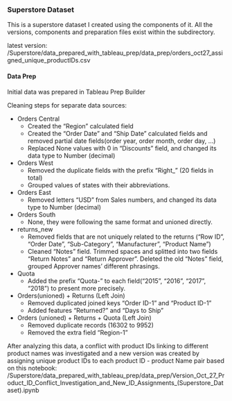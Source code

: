 
### Superstore Dataset

This is a superstore dataset I created using the components of it. All the versions, components and preparation files exist within the subdirectory.

latest version: /Superstore/data_prepared_with_tableau_prep/data_prep/orders_oct27_assigned_unique_productIDs.csv


#### Data Prep
Initial data was prepared in Tableau Prep Builder

Cleaning steps for separate data sources:
- Orders Central
    - Created the “Region” calculated field
    - Created the “Order Date” and “Ship Date” calculated fields and removed partial date
    fields(order year, order month, order day, …)
    - Replaced None values with 0 in “Discounts” field, and changed its data type to Number
    (decimal)
- Orders West
    - Removed the duplicate fields with the prefix “Right_” (20 fields in total)
    - Grouped values of states with their abbreviations.
- Orders East
    - Removed letters “USD” from Sales numbers, and changed its data type to Number (decimal)
- Orders South
    - None, they were following the same format and unioned directly.
- returns_new
    - Removed fields that are not uniquely related to the returns (“Row ID”, “Order Date”,
    “Sub-Category”, “Manufacturer”, “Product Name”)
    - Cleaned “Notes” field. Trimmed spaces and splitted into two fields “Return Notes” and “Return
    Approver”. Deleted the old “Notes” field, grouped Approver names’ different phrasings.
- Quota
    - Added the prefix “Quota-” to each field(“2015”, “2016”, “2017”, “2018”) to present more
    precisely.
- Orders(unioned) + Returns (Left Join)
    - Removed duplicated joined keys “Order ID-1” and “Product ID-1”
    - Added features “Returned?” and “Days to Ship”
- Orders (unioned) + Returns + Quota (Left Join)
    - Removed duplicate records (16302 to 9952)
    - Removed the extra field “Region-1”


After analyzing this data, a conflict with product IDs linking to different product names was investigated and a new version was created by assigning unique product IDs to each product ID - product Name pair based on this notebook:
/Superstore/data_prepared_with_tableau_prep/data_prep/Version_Oct_27_Product_ID_Conflict_Investigation_and_New_ID_Assignments_(Superstore_Dataset).ipynb
